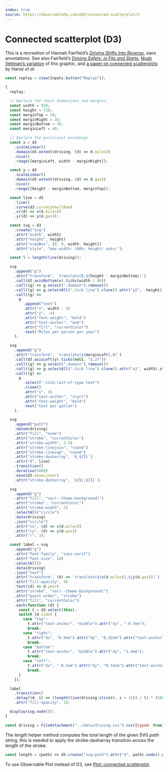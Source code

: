 ```yaml
---
index: true
source: https://observablehq.com/@d3/connected-scatterplot/2
---
```


# Connected scatterplot (D3)

This is a recreation of Hannah Fairfield’s [_Driving Shifts Into Reverse_](https://www.nytimes.com/imagepages/2010/05/02/business/02metrics.html), sans annotations. See also Fairfield’s [_Driving Safety, in Fits and Starts_](https://www.nytimes.com/interactive/2012/09/17/science/driving-safety-in-fits-and-starts.html), [Noah Veltman’s variation](https://blocks.roadtolarissa.com/veltman/87596f5a256079b95eb9) of this graphic, and [a paper on connected scatterplots](http://steveharoz.com/research/connected_scatterplot/) by Haroz _et al._

```js
const replay = view(Inputs.button("Replay"));
```

```js echo
{
  replay;

  // Declare the chart dimensions and margins.
  const width = 928;
  const height = 720;
  const marginTop = 20;
  const marginRight = 30;
  const marginBottom = 30;
  const marginLeft = 40;

  // Declare the positional encodings.
  const x = d3
    .scaleLinear()
    .domain(d3.extent(driving, (d) => d.miles))
    .nice()
    .range([marginLeft, width - marginRight]);

  const y = d3
    .scaleLinear()
    .domain(d3.extent(driving, (d) => d.gas))
    .nice()
    .range([height - marginBottom, marginTop]);

  const line = d3
    .line()
    .curve(d3.curveCatmullRom)
    .x((d) => x(d.miles))
    .y((d) => y(d.gas));

  const svg = d3
    .create("svg")
    .attr("width", width)
    .attr("height", height)
    .attr("viewBox", [0, 0, width, height])
    .attr("style", "max-width: 100%; height: auto;");

  const l = length(line(driving));

  svg
    .append("g")
    .attr("transform", `translate(0,${height - marginBottom})`)
    .call(d3.axisBottom(x).ticks(width / 80))
    .call((g) => g.select(".domain").remove())
    .call((g) => g.selectAll(".tick line").clone().attr("y2", -height).attr("stroke-opacity", 0.1))
    .call((g) =>
      g
        .append("text")
        .attr("x", width - 4)
        .attr("y", -4)
        .attr("font-weight", "bold")
        .attr("text-anchor", "end")
        .attr("fill", "currentColor")
        .text("Miles per person per year")
    );

  svg
    .append("g")
    .attr("transform", `translate(${marginLeft},0)`)
    .call(d3.axisLeft(y).ticks(null, "$.2f"))
    .call((g) => g.select(".domain").remove())
    .call((g) => g.selectAll(".tick line").clone().attr("x2", width).attr("stroke-opacity", 0.1))
    .call((g) =>
      g
        .select(".tick:last-of-type text")
        .clone()
        .attr("x", 4)
        .attr("text-anchor", "start")
        .attr("font-weight", "bold")
        .text("Cost per gallon")
    );

  svg
    .append("path")
    .datum(driving)
    .attr("fill", "none")
    .attr("stroke", "currentColor")
    .attr("stroke-width", 2.5)
    .attr("stroke-linejoin", "round")
    .attr("stroke-linecap", "round")
    .attr("stroke-dasharray", `0,${l}`)
    .attr("d", line)
    .transition()
    .duration(5000)
    .ease(d3.easeLinear)
    .attr("stroke-dasharray", `${l},${l}`);

  svg
    .append("g")
    .attr("fill", "var(--theme-background)")
    .attr("stroke", "currentColor")
    .attr("stroke-width", 2)
    .selectAll("circle")
    .data(driving)
    .join("circle")
    .attr("cx", (d) => x(d.miles))
    .attr("cy", (d) => y(d.gas))
    .attr("r", 3);

  const label = svg
    .append("g")
    .attr("font-family", "sans-serif")
    .attr("font-size", 10)
    .selectAll()
    .data(driving)
    .join("text")
    .attr("transform", (d) => `translate(${x(d.miles)},${y(d.gas)})`)
    .attr("fill-opacity", 0)
    .text((d) => d.year)
    .attr("stroke", "var(--theme-background)")
    .attr("paint-order", "stroke")
    .attr("fill", "currentColor")
    .each(function (d) {
      const t = d3.select(this);
      switch (d.side) {
        case "top":
          t.attr("text-anchor", "middle").attr("dy", "-0.7em");
          break;
        case "right":
          t.attr("dx", "0.5em").attr("dy", "0.32em").attr("text-anchor", "start");
          break;
        case "bottom":
          t.attr("text-anchor", "middle").attr("dy", "1.4em");
          break;
        case "left":
          t.attr("dx", "-0.5em").attr("dy", "0.32em").attr("text-anchor", "end");
          break;
      }
    });

  label
    .transition()
    .delay((d, i) => (length(line(driving.slice(0, i + 1))) / l) * (5000 - 125))
    .attr("fill-opacity", 1);

  display(svg.node());
}
```

```js echo
const driving = FileAttachment("../data/driving.csv").csv({typed: true});
```

The _length_ helper method computes the total length of the given SVG _path_ string; this is needed to apply the stroke-dasharray transition across the length of the stroke.

```js echo
const length = (path) => d3.create("svg:path").attr("d", path).node().getTotalLength();
```

To use Observable Plot instead of D3, see [Plot: connected scatterplot](../plot/connected-scatterplot).
